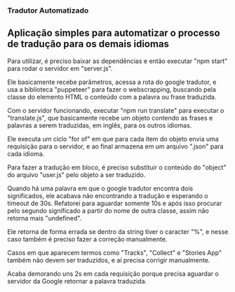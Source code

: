 ### Tradutor Automatizado

## Aplicação simples para automatizar o processo de tradução para os demais idiomas

Para utilizar, é preciso baixar as dependências e então executar "npm start" para rodar o
servidor em "server.js".

Ele basicamente recebe parâmetros, acessa a rota do google tradutor, e usa a biblioteca
"puppeteer" para fazer o webscrapping, buscando pela classe do elemento HTML o conteúdo
com a palavra ou frase traduzida.

Com o servidor funcionando, executar "npm run translate" para executar o "translate.js",
que basicamente recebe um objeto contendo as frases e palavras a serem traduzidas, em
inglês, para os outros idiomas.

Ele executa um ciclo "for of" em que para cada item do objeto envia uma requisição para o
servidor, e ao final armazena em um arquivo ".json" para cada idioma.

Para fazer a tradução em bloco, é preciso substituir o conteúdo do "object" do arquivo
"user.js" pelo objeto a ser traduzido.

Quando há uma palavra em que o google tradutor encontra dois significados, ele acabava não
encontrando a tradução e esperando o timeout de 30s. Refatorei para aguardar somente 10s e
após isso procurar pelo segundo significado a partir do nome de outra classe, assim não
retorna mais "undefined".

Ele retorna de forma errada se dentro da string tiver o caracter "%", e nesse caso também
é preciso fazer a correção manualmente.

Casos em que aparecem termos como "Tracks", "Collect" e "Stories App" também não devem ser
traduzidos, e aí precisa corrigir manualmente.

Acaba demorando uns 2s em cada requisição porque precisa aguardar o servidor da Google
retornar a palavra traduzida.
